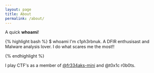 ```yaml
---
layout: page
title: About 
permalink: /about/
---
```


 A quick **whoami**!

 {% highlight bash %}
    $ whoami
        I'm c1ph3rbnuk. A DFIR enthusisast and Malware analysis lover. I do what scares me the most!!

{% endhighlight %}

I play CTF's as a member of [@fr334aks-mini](https://twitter.com/fr334aksmini) and @t0x1c r0b0ts.